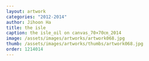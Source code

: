 ```yaml
---
layout: artwork
categories: "2012-2014"
author: Jihoon Ha
title: the isle
caption: the isle_oil on canvas_70×70㎝_2014
image: /assets/images/artworks/artwork068.jpg
thumb: /assets/images/artworks/thumbs/artwork068.jpg
order: 1214014
---
```


